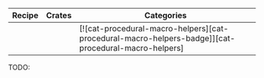 | Recipe | Crates | Categories |
|--------|--------|------------|
|  |  | [![cat-procedural-macro-helpers][cat-procedural-macro-helpers-badge]][cat-procedural-macro-helpers] |
<div class="hidden">
TODO:
</div>
